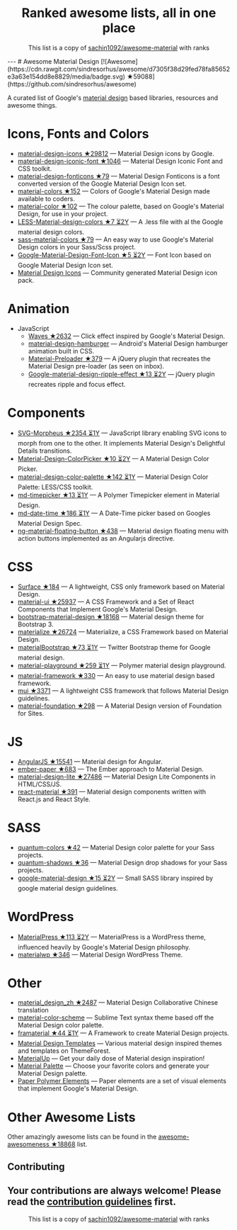 <h1 align="center">
Ranked awesome lists, all in one place
</h1>
<p align="center">
	This list is a copy of <a href="http://github.com/sachin1092/awesome-material">sachin1092/awesome-material</a> with ranks
</p>
---
# Awesome Material Design [![Awesome](https://cdn.rawgit.com/sindresorhus/awesome/d7305f38d29fed78fa85652e3a63e154dd8e8829/media/badge.svg) ★59088](https://github.com/sindresorhus/awesome)

A curated list of Google's [material design](http://www.google.com/design/spec) based libraries, resources and awesome things.

Icons, Fonts and Colors
==
  - [material-design-icons ★29812](https://github.com/google/material-design-icons) — Material Design icons by Google.
  - [material-design-iconic-font ★1046](https://github.com/zavoloklom/material-design-iconic-font) — Material Design Iconic Font and CSS toolkit.
  - [material-design-fonticons ★79](https://github.com/designjockey/material-design-fonticons) — Material Design Fonticons is a font converted version of the Google Material Design Icon set.
  - [material-colors ★152](https://github.com/shuhei/material-colors) — Colors of Google's Material Design made available to coders.
  - [material-color ★102](https://github.com/mrmlnc/material-color) — The colour palette, based on Google's Material Design, for use in your project.
  - [LESS-Material-design-colors ★7 ⏳2Y](https://github.com/tisign/LESS-Material-design-colors) — A .less file with al the Google material design colors.
  - [sass-material-colors ★79](https://github.com/minusfive/sass-material-colors) — An easy way to use Google's Material Design colors in your Sass/Scss project.
  - [Google-Material-Design-Font-Icon ★5 ⏳2Y](https://github.com/Seb-L/Google-Material-Design-Font-Icon) — Font Icon based on Google Material Design Icon set.
  - [Material Design Icons](https://materialdesignicons.com/) — Community generated Material Design icon pack.

Animation
==
  - JavaScript
    - [Waves ★2632](https://github.com/fians/Waves) — Click effect inspired by Google's Material Design.
    - [material-design-hamburger](https://github.com/swirlycheetah/material-design-hamburger) — Android's Material Design hamburger animation built in CSS.
    - [Material-Preloader ★379](https://github.com/aarondo/Material-Preloader) — A jQuery plugin that recreates the Material Design pre-loader (as seen on inbox).
    - [Google-material-design-ripple-effect ★13 ⏳2Y](https://github.com/ninox92/Google-material-design-ripple-effect) — jQuery plugin recreates ripple and focus effect.
  
Components
==
  - [SVG-Morpheus ★2354 ⏳1Y](https://github.com/alexk111/SVG-Morpheus) — JavaScript library enabling SVG icons to morph from one to the other. It implements Material Design's Delightful Details transitions.
  - [Material-Design-ColorPicker ★10 ⏳2Y](https://github.com/Fraina/Material-Design-ColorPicker) — A Material Design Color Picker.
  - [material-design-color-palette ★142 ⏳1Y](https://github.com/zavoloklom/material-design-color-palette) — Material Design Color Palette: LESS/CSS toolkit.
  - [md-timepicker ★13 ⏳1Y](https://github.com/dotlouis/md-timepicker) — A Polymer Timepicker element in Material Design.
  - [md-date-time ★186 ⏳1Y](https://github.com/SimeonC/md-date-time) — A Date-Time picker based on Googles Material Design Spec.
  - [ng-material-floating-button ★438](https://github.com/nobitagit/ng-material-floating-button) — Material design floating menu with action buttons implemented as an Angularjs directive.


CSS
==
  - [Surface ★184](https://github.com/mildrenben/surface) — A lightweight, CSS only framework based on Material Design.
  - [material-ui ★25937](https://github.com/callemall/material-ui) — A CSS Framework and a Set of React Components that Implement Google's Material Design.
  - [bootstrap-material-design ★18168](https://github.com/FezVrasta/bootstrap-material-design) — Material design theme for Bootstrap 3.
  - [materialize ★26724](https://github.com/Dogfalo/materialize) — Materialize, a CSS Framework based on Material Design.
  - [materialBootstrap ★73 ⏳1Y](https://github.com/throrin19/materialBootstrap) — Twitter Bootstrap theme for Google material design.
  - [material-playground ★259 ⏳1Y](https://github.com/ebidel/material-playground) — Polymer material design playground.
  - [material-framework ★330](https://github.com/nt1m/material-framework) — An easy to use material design based framework.
  - [mui ★3371](https://github.com/muicss/mui) — A lightweight CSS framework that follows Material Design guidelines.
  - [material-foundation ★298](https://github.com/eucalyptuss/material-foundation) — A Material Design version of Foundation for Sites.

JS
==
  - [AngularJS ★15541](https://github.com/angular/material) — Material design for Angular.
  - [ember-paper ★683](https://github.com/miguelcobain/ember-paper) — The Ember approach to Material Design.
  - [material-design-lite ★27486](https://github.com/google/material-design-lite) — Material Design Lite Components in HTML/CSS/JS.
  - [react-material ★391](https://github.com/BerkeleyTrue/react-material) — Material design components written with React.js and React Style.


SASS
==
  - [quantum-colors ★42](https://github.com/nkpfstr/quantum-colors) — Material Design color palette for your Sass projects.
  - [quantum-shadows ★36](https://github.com/nkpfstr/quantum-shadows) — Material Design drop shadows for your Sass projects.
  - [google-material-design ★15 ⏳2Y](https://github.com/axyz/google-material-design) — Small SASS library inspired by google material design guidelines.


WordPress
==
  - [MaterialPress ★113 ⏳2Y](https://github.com/alexpatin/MaterialPress) — MaterialPress is a WordPress theme, influenced heavily by Google's Material Design philosophy.
  - [materialwp ★346](https://github.com/braginteractive/materialwp) — Material Design WordPress Theme.

Other
==
  - [material_design_zh ★2487](https://github.com/1sters/material_design_zh) — Material Design Collaborative Chinese translation
  - [material-color-scheme](https://github.com/paradox41/material-color-scheme) — Sublime Text syntax theme based off the Material Design color palette.
  - [framaterial ★44 ⏳1Y](https://github.com/Framaterial/framaterial) — A Framework to create Material Design projects.
  - [Material Design Templates](http://themeforest.net/tags/material%20design) — Various material design inspired themes and templates on ThemeForest.
  - [MaterialUp](http://www.materialup.com/) — Get your daily dose of Material design inspiration!
  - [Material Palette](http://www.materialpalette.com/) — Choose your favorite colors and generate your Material Design palette.
  - [Paper Polymer Elements](https://elements.polymer-project.org/browse?package=paper-elements) — Paper elements are a set of visual elements that implement Google's Material Design.
  
# Other Awesome Lists
Other amazingly awesome lists can be found in the [awesome-awesomeness ★18868](https://github.com/bayandin/awesome-awesomeness) list.

## Contributing

Your contributions are always welcome! Please read the [contribution guidelines](https://github.com/sachin1092/awesome-material/blob/master/contributing.md) first.
---
<p align="center">
	This list is a copy of <a href="http://github.com/sachin1092/awesome-material">sachin1092/awesome-material</a> with ranks
</p>

<script>
  (function(i,s,o,g,r,a,m){i['GoogleAnalyticsObject']=r;i[r]=i[r]||function(){
  (i[r].q=i[r].q||[]).push(arguments)},i[r].l=1*new Date();a=s.createElement(o),
  m=s.getElementsByTagName(o)[0];a.async=1;a.src=g;m.parentNode.insertBefore(a,m)
  })(window,document,'script','https://www.google-analytics.com/analytics.js','ga');

  ga('create', 'UA-100705027-1', 'auto');
  ga('send', 'pageview');

</script>
